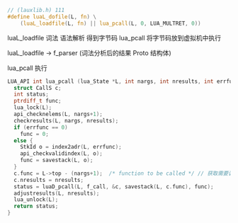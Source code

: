 ```c
// (lauxlib.h) 111
#define luaL_dofile(L, fn) \
	(luaL_loadfile(L, fn) || lua_pcall(L, 0, LUA_MULTRET, 0))
```

luaL_loadfile 词法 语法解析 得到字节码
lua_pcall 将字节码放到虚拟机中执行

luaL_loadfile -> f_parser (词法分析后的结果 Proto 结构体)



lua_pcall 执行

```c
LUA_API int lua_pcall (lua_State *L, int nargs, int nresults, int errfunc) {
  struct CallS c;
  int status;
  ptrdiff_t func;
  lua_lock(L);
  api_checknelems(L, nargs+1);
  checkresults(L, nargs, nresults);
  if (errfunc == 0)
    func = 0;
  else {
    StkId o = index2adr(L, errfunc);
    api_checkvalidindex(L, o);
    func = savestack(L, o);
  }
  c.func = L->top - (nargs+1);  /* function to be called */ // 获取需要调用的函数指针
  c.nresults = nresults;
  status = luaD_pcall(L, f_call, &c, savestack(L, c.func), func);
  adjustresults(L, nresults);
  lua_unlock(L);
  return status;
}
```
